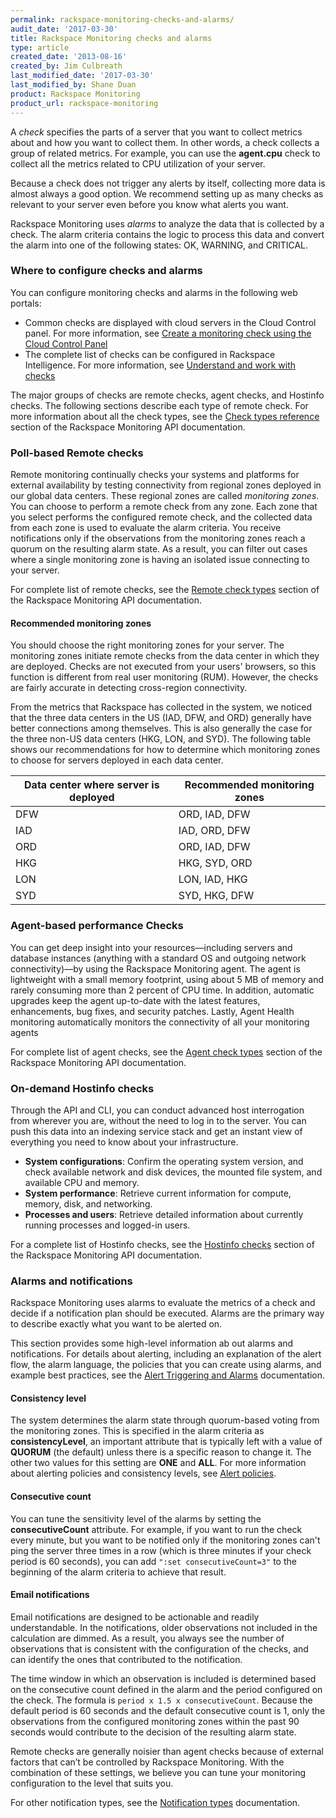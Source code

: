 ```yaml
---
permalink: rackspace-monitoring-checks-and-alarms/
audit_date: '2017-03-30'
title: Rackspace Monitoring checks and alarms
type: article
created_date: '2013-08-16'
created_by: Jim Culbreath
last_modified_date: '2017-03-30'
last_modified_by: Shane Duan
product: Rackspace Monitoring
product_url: rackspace-monitoring
---
```

A *check* specifies the parts of a server that you want to collect metrics about and how you want to collect them. In other words, a check collects a group of related metrics. For example, you can use the **agent.cpu** check to collect all the metrics related to CPU utilization of your server.

Because a check does not trigger any alerts by itself, collecting more data is almost always a good option. We recommend setting up as many checks as relevant to your server even before you know what alerts you want.

Rackspace Monitoring uses *alarms* to analyze the data that is collected by a check. The alarm criteria contains the logic to process this data and convert the alarm into one of the following states: OK, WARNING, and CRITICAL.

### Where to configure checks and alarms

You can configure monitoring checks and alarms in the following web portals:

- Common checks are displayed with cloud servers in the Cloud Control panel.  For more information, see [Create a monitoring check using the Cloud Control Panel](/support/how-to/creating-a-monitoring-check-using-the-cloud-control-panel/)
- The complete list of checks can be configured in Rackspace Intelligence. For more information, see [Understand and work with checks](/support/how-to/working-with-checks/)

The major groups of checks are remote checks, agent checks, and Hostinfo checks. The following sections describe each type of remote check. For more information about all the check types, see the [Check types reference](https://docs.rackspace.com/docs/rackspace-monitoring/v1/tech-ref-info/check-type-reference/) section of the Rackspace Monitoring API documentation.

### Poll-based Remote checks

Remote monitoring continually checks your systems and platforms for external availability by testing connectivity from regional zones deployed in our global data centers. These regional zones are called *monitoring zones*. You can choose to perform a remote check from any zone. Each zone that you select performs the configured remote check, and the collected data from each zone is used to evaluate the alarm criteria. You receive notifications only if the observations from the monitoring zones reach a quorum on the resulting alarm state. As a result, you can filter out cases where a single monitoring zone is having an isolated issue connecting to your server.

For complete list of remote checks, see the [Remote check types](https://docs.rackspace.com/docs/rackspace-monitoring/v1/tech-ref-info/check-type-reference/#remote-check-type-ref) section of the Rackspace Monitoring API documentation.

#### Recommended monitoring zones

You should choose the right monitoring zones for your server. The monitoring zones initiate remote checks from the data center in which they are deployed. Checks are not executed from your users' browsers, so this function is different from real user monitoring (RUM). However, the checks are fairly accurate in detecting cross-region connectivity.

From the metrics that Rackspace has collected in the system, we noticed that the three data centers in the US (IAD, DFW, and ORD) generally have better connections among themselves. This is also generally the case for the three non-US data centers (HKG, LON, and SYD). The following table shows our recommendations for how to determine which monitoring zones to choose for servers deployed in each data center.

| Data center where server is deployed | Recommended monitoring zones |
| --- | --- |
| DFW | ORD, IAD, DFW |
| IAD | IAD, ORD, DFW |
| ORD | ORD, IAD, DFW |
| HKG | HKG, SYD, ORD |
| LON | LON, IAD, HKG |
| SYD | SYD, HKG, DFW |

### Agent-based performance Checks

You can get deep insight into your resources—including servers and database instances (anything with a standard OS and outgoing network connectivity)—by using the Rackspace Monitoring agent. The agent is lightweight with a small memory footprint, using about 5 MB of memory and rarely consuming more than 2 percent of CPU time. In addition, automatic upgrades keep the agent up-to-date with the latest features, enhancements, bug fixes, and security patches. Lastly, Agent Health monitoring automatically monitors the connectivity of all your monitoring agents

For complete list of agent checks, see the [Agent check types](https://docs.rackspace.com/docs/rackspace-monitoring/v1/tech-ref-info/check-type-reference/#agent-check-types) section of the Rackspace Monitoring API documentation.

### On-demand Hostinfo checks

Through the API and CLI, you can conduct advanced host interrogation from wherever you are, without the need to log in to the server. You can push this data into an indexing service stack and get an instant view of everything you need to know about your infrastructure.

* **System configurations**: Confirm the operating system version, and check available network and disk devices, the mounted file system, and available CPU and memory.
* **System performance**: Retrieve current information for compute, memory, disk, and networking.
* **Processes and users**: Retrieve detailed information about currently running processes and logged-in users.

For a complete list of Hostinfo checks, see the [Hostinfo checks](https://docs.rackspace.com/docs/rackspace-monitoring/v1/tech-ref-info/check-type-reference/#hostinfo-checks) section of the Rackspace Monitoring API documentation.

### Alarms and notifications

Rackspace Monitoring uses alarms to evaluate the metrics of a check and decide if a notification plan should be executed. Alarms are the primary way to describe exactly what you want to be alerted on.

This section provides some high-level information ab out alarms and notifications. For details about alerting, including an explanation of the alert flow, the alarm language, the policies that you can create using alarms, and example best practices, see the [Alert Triggering and Alarms](https://docs.rackspace.com/docs/rackspace-monitoring/v1/tech-ref-info/alert-triggers-and-alarms/) documentation.


#### Consistency level

The system determines the alarm state through quorum-based voting from the monitoring zones. This is specified in the alarm criteria as **consistencyLevel**, an important attribute that is typically left with a value of **QUORUM** (the default) unless there is a specific reason to change it. The other two values for this setting are **ONE** and **ALL**. For more information about alerting policies and consistency levels, see [Alert policies](https://docs.rackspace.com/docs/rackspace-monitoring/v1/tech-ref-info/alert-triggers-and-alarms/#alert-policies).

#### Consecutive count

You can tune the sensitivity level of the alarms by setting the **consecutiveCount** attribute. For example, if you want to run the check every minute, but you want to be notified only if the monitoring zones can't ping the server three times in a row (which is three minutes if your check period is 60 seconds), you can add `":set consecutiveCount=3"` to the beginning of the alarm criteria to achieve that result.

#### Email notifications

Email notifications are designed to be actionable and readily understandable. In the notifications, older observations not included in the calculation are dimmed. As a result, you always see the number of observations that is consistent with the configuration of the checks, and can identify the ones that contributed to the notification.

The time window in which an observation is included is determined based on the consecutive count defined in the alarm and the period configured on the check. The formula is `period x 1.5 x consecutiveCount`. Because the default period is 60 seconds and the default consecutive count is 1, only the observations from the configured monitoring zones within the past 90 seconds would contribute to the decision of the resulting alarm state.

Remote checks are generally noisier than agent checks because of external factors that can’t be controlled by Rackspace Monitoring. With the combination of these settings, we believe you can tune your monitoring configuration to the level that suits you.

For other notification types, see the [Notification types](https://docs.rackspace.com/docs/rackspace-monitoring/v1/api-reference/notification-type-operations/) documentation.
